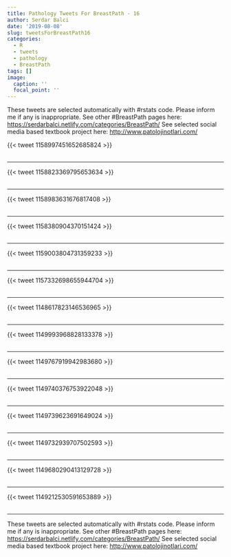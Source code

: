 ```yaml
---
title: Pathology Tweets For BreastPath - 16
author: Serdar Balci
date: '2019-08-08'
slug: tweetsForBreastPath16
categories:
  - R
  - tweets
  - pathology
  - BreastPath
tags: []
image:
  caption: ''
  focal_point: ''
---
```



These tweets are selected automatically with #rstats code. Please inform me if any is inappropriate.
See other #BreastPath pages here: https://serdarbalci.netlify.com/categories/BreastPath/ 
See selected social media based textbook project here: http://www.patolojinotlari.com/

{{< tweet 1158997451652685824 >}}
<br>
<br>
<hr>
{{< tweet 1158823369795653634 >}}
<br>
<br>
<hr>
{{< tweet 1158983631676817408 >}}
<br>
<br>
<hr>
{{< tweet 1158380904370151424 >}}
<br>
<br>
<hr>
{{< tweet 1159003804731359233 >}}
<br>
<br>
<hr>
{{< tweet 1157332698655944704 >}}
<br>
<br>
<hr>
{{< tweet 1148617823146536965 >}}
<br>
<br>
<hr>
{{< tweet 1149993968828133378 >}}
<br>
<br>
<hr>
{{< tweet 1149767919942983680 >}}
<br>
<br>
<hr>
{{< tweet 1149740376753922048 >}}
<br>
<br>
<hr>
{{< tweet 1149739623691649024 >}}
<br>
<br>
<hr>
{{< tweet 1149732939707502593 >}}
<br>
<br>
<hr>
{{< tweet 1149680290413129728 >}}
<br>
<br>
<hr>
{{< tweet 1149212530591653889 >}}
<br>
<br>
<hr>


These tweets are selected automatically with #rstats code. Please inform me if any is inappropriate.
See other #BreastPath pages here: https://serdarbalci.netlify.com/categories/BreastPath/ 
See selected social media based textbook project here: http://www.patolojinotlari.com/
